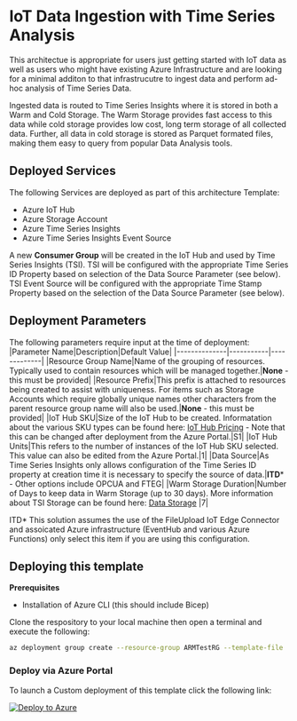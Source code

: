 # IoT Data Ingestion with Time Series Analysis

This architectue is appropriate for users just getting started with IoT data as well as users who might have existing Azure Infrastructure and are looking for a minimal additon to that infrastrucutre to ingest data and perform ad-hoc analysis of Time Series Data.

Ingested data is routed to Time Series Insights where it is stored in both a Warm and Cold Storage.  The Warm Storage provides fast access to this data while cold storage provides low cost, long term storage of all collected data.  Further, all data in cold storage is stored as Parquet formated files, making them easy to query from popular Data Analysis tools.  

## Deployed Services

The following Services are deployed as part of this architecture Template:

* Azure IoT Hub
* Azure Storage Account
* Azure Time Series Insights
* Azure Time Series Insights Event Source

A new **Consumer Group** will be created in the IoT Hub and used by Time Series Insights (TSI).
TSI will be configured with the appropriate Time Series ID Property based on selection of the Data Source Parameter (see below).
TSI Event Source will be configured with the appropriate Time Stamp Property based on the selection of the Data Source Parameter (see below).

## Deployment Parameters

The following parameters require input at the time of deployment:
|Parameter Name|Description|Default Value|
|--------------|-----------|-------------|
|Resource Group Name|Name of the grouping of resources.  Typically used to contain resources which will be managed together.|**None** - this must be provided|
|Resource Prefix|This prefix is attached to resources being created to assist with uniqueness.  For items such as Storage Accounts which require globally unique names other characters from the parent resource group name will also be used.|**None** - this must be provided|
|IoT Hub SKU|Size of the IoT Hub to be created.  Informatation about the various SKU types can be found here:  [IoT Hub Pricing](https://azure.microsoft.com/en-us/pricing/details/iot-hub/) - Note that this can be changed after deployment from the Azure Portal.|S1|
|IoT Hub Units|This refers to the number of instances of the IoT Hub SKU selected.  This value can also be edited from the Azure Portal.|1|
|Data Source|As Time Series Insights only allows configuration of the Time Series ID property at creation time it is necessary to specify the source of data.|**ITD*** - Other options include OPCUA and FTEG|
|Warm Storage Duration|Number of Days to keep data in Warm Storage (up to 30 days). More information about TSI Storage can be found here: [Data Storage](https://docs.microsoft.com/en-us/azure/time-series-insights/concepts-storage) |7|

ITD* This solution assumes the use of the FileUpload IoT Edge Connector and assoicated Azure infrastructure (EventHub and various Azure Functions) only select this item if you are using this configuration. 

## Deploying this template

**Prerequisites**
* Installation of Azure CLI (this should include Bicep)

Clone the respository to your local machine then open a terminal and execute the following:

```bash
az deployment group create --resource-group ARMTestRG --template-file ./Architecture1/main.bicep --parameters ResourcePrefix=<prefix goes here> 

```

### Deploy via Azure Portal

To launch a Custom deployment of this template click the following link:

[![Deploy to Azure](https://aka.ms/deploytoazurebutton)](https://portal.azure.com/#create/Microsoft.Template/uri/https%3A%2F%2Fraw.githubusercontent.com%2FSandlerdev%2FARMTemplates%2Fmaster%2FArchitecture1%2Fmain.json)

